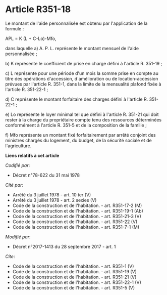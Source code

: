 # Article R351-18

Le montant de l'aide personnalisée est obtenu par l'application de la formule : 

APL = K (L + C-Lo)-Mfo, 

dans laquelle a) A. P. L. représente le montant mensuel de l'aide personnalisée ; 

b) K représente le coefficient de prise en charge défini à l'article R. 351-19 ; 

c) L représente pour une période d'un mois la somme prise en compte au titre des opérations d'accession, d'amélioration ou de
location-accession prévues par l'article R. 351-1, dans la limite de la mensualité plafond fixée à l'article R. 351-22-1 ; 

d) C représente le montant forfaitaire des charges défini à l'article R. 351-22-1 ; 

e) Lo représente le loyer minimal tel que défini à l'article R. 351-21 qui doit rester à la charge du propriétaire compte
tenu des ressources déterminées conformément à l'article R. 351-5 et de la composition de la famille ; 

f) Mfo représente un montant fixé forfaitairement par arrêté conjoint des ministres chargés du logement, du budget, de la
sécurité sociale et de l'agriculture.

**Liens relatifs à cet article**

_Codifié par_:

  - Décret n°78-622 du 31 mai 1978

_Cité par_:

  - Arrêté du 3 juillet 1978 - art. 10 ter (V)
  - Arrêté du 3 juillet 1978 - art. 2 sexies (V)
  - Code de la construction et de l'habitation. - art. R351-17-2 (M)
  - Code de la construction et de l'habitation. - art. R351-19-1 (Ab)
  - Code de la construction et de l'habitation. - art. R351-21-3 (V)
  - Code de la construction et de l'habitation. - art. R351-22 (V)
  - Code de la construction et de l'habitation. - art. R351-7-1 (M)

_Modifié par_:

  - Décret n°2017-1413 du 28 septembre 2017 - art. 1

_Cite_:

  - Code de la construction et de l'habitation. - art. R351-1 (V)
  - Code de la construction et de l'habitation. - art. R351-19 (V)
  - Code de la construction et de l'habitation. - art. R351-21 (V)
  - Code de la construction et de l'habitation. - art. R351-22-1 (V)
  - Code de la construction et de l'habitation. - art. R351-5 (V)
